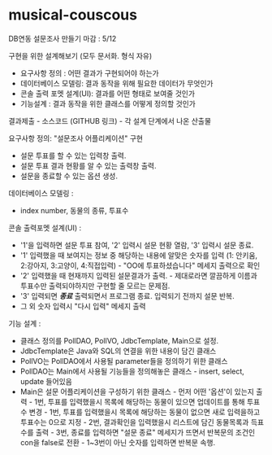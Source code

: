 # musical-couscous

DB연동 설문조사 만들기
마감 : 5/12

구현을 위한 설계해보기 (모두 문서화. 형식 자유)
- 요구사항 정의 : 어떤 결과가 구현되어야 하는가
- 데이터베이스 모델링: 결과 동작을 위해 필요한 데이터가 무엇인가
- 콘솔 출력 포멧 설계(UI): 결과를 어떤 형태로 보여줄 것인가
- 기능설계 : 결과 동작을 위한 클래스를 어떻게 정의할 것인가

결과제출
    - 소스코드 (GITHUB 링크)
    - 각 설계 단계에서 나온 산출물



요구사항 정의:
"설문조사 어플리케이션" 구현
- 설문 투표를 할 수 있는 입력창 출력.
- 설문 투표 결과 현황를 알 수 있는 출력창 출력.
- 설문을 종료할 수 있는 옵션 생성.



데이터베이스 모델링 :
- index number, 동물의 종류, 투표수


콘솔 출력포멧 설계(UI) :
- '1'을 입력하면 설문 투표 참여, '2' 입력시 설문 현황 열람, '3' 입력시 설문 종료.
- '1' 입력했을 때 보여지는 정보 중 해당하는 내용에 알맞은 숫자를 입력 (1: 안키움, 2:강아지, 3:고양이, 4:직접입력)
        - "OO에 투표하셨습니다" 메세지 출력으로 확인
- '2' 입력했을 때 현재까지 입력된 설문결과가 출력.
        - 제대로라면 깔끔하게 이름과 투표수만 출력되야하지만 구현할 줄 모르는 문제점.
- '3' 입력되면 ***종료*** 출력되면서 프로그램 종료. 입력되기 전까지 설문 반복.
- 그 외 숫자 입력시 "다시 입력" 메세지 출력


기능 설계 :
- 클래스 정의를 PollDAO, PollVO, JdbcTemplate, Main으로 설정.
- JdbcTemplate은 Java와 SQL의 연결을 위한 내용이 담긴 클래스
- PollVO는 PollDAO에서 사용될 parameter들을 정의하기 위한 클래스
- PollDAO는 Main에서 사용될 기능들을 정의해놓은 클래스
        - insert, select, update 들어있음
- Main은 설문 어플리케이션을 구성하기 위한 클래스
        - 먼저 어떤 '옵션'이 있는지 출력
        - 1번, 투표를 입력했을시 목록에 해당하는 동물이 있으면 업데이트를 통해 투표수 변경
        - 1번, 투표를 입력했을시 목록에 해당하는 동물이 없으면 새로 입력을하고 투표수는 0으로 지정
        - 2번, 결과확인을 입력했을시 리스트에 담긴 동물목록과 득표수를 출력
        - 3번, 종료를 입력하면 "설문 종료" 메세지가 뜨면서 반복문의 조건인 con을 false로 전환
        - 1~3번이 아닌 숫자를 입력하면 반복문 속행. 
